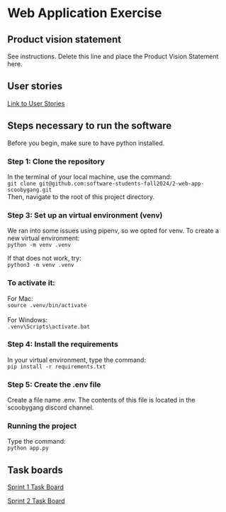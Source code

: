 # Web Application Exercise

## Product vision statement

See instructions. Delete this line and place the Product Vision Statement here.

## User stories

[Link to User Stories](https://github.com/software-students-fall2024/2-web-app-scoobygang/issues)

## Steps necessary to run the software
Before you begin, make sure to have python installed.

### Step 1: Clone the repository
In the terminal of your local machine, use the command: <br>
```git clone git@github.com:software-students-fall2024/2-web-app-scoobygang.git``` <br>
Then, navigate to the root of this project directory.

### Step 3: Set up an virtual environment (venv)
We ran into some issues using pipenv, so we opted for venv. To create a new virtual environment: <br>
```python -m venv .venv``` <br>

If that does not work, try: <br>
```python3 -m venv .venv```

### To activate it: 
For Mac: <br>
```source .venv/bin/activate``` <br>
<br>
For Windows: <br>
```.venv\Scripts\activate.bat``` <br>

### Step 4: Install the requirements
In your virtual environment, type the command: <br>
```pip install -r requirements.txt``` <br>

### Step 5: Create the .env file
Create a file name .env. The contents of this file is located in the scoobygang discord channel.

### Running the project
Type the command: <br>
```python app.py```


## Task boards

[Sprint 1 Task Board](https://github.com/orgs/software-students-fall2024/projects/16)

[Sprint 2 Task Board](https://github.com/orgs/software-students-fall2024/projects/18)
